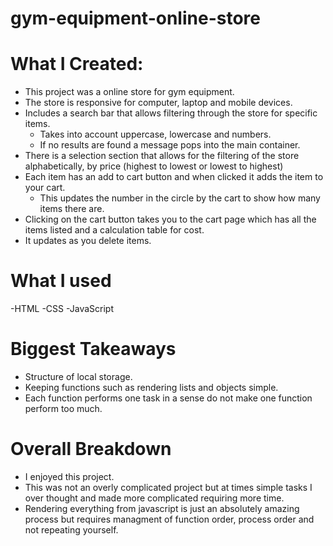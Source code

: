 # gym-equipment-online-store

# What I Created:

- This project was a online store for gym equipment.
- The store is responsive for computer, laptop and mobile devices.
- Includes a search bar that allows filtering through the store for specific items.
  - Takes into account uppercase, lowercase and numbers.
  - If no results are found a message pops into the main container.
- There is a selection section that allows for the filtering of the store alphabetically, by price (highest to lowest or lowest to highest)
- Each item has an add to cart button and when clicked it adds the item to your cart.
  - This updates the number in the circle by the cart to show how many items there are.
- Clicking on the cart button takes you to the cart page which has all the items listed and a calculation table for cost.
- It updates as you delete items.

# What I used

-HTML
-CSS
-JavaScript

# Biggest Takeaways

- Structure of local storage.
- Keeping functions such as rendering lists and objects simple.
- Each function performs one task in a sense do not make one function perform too much.

# Overall Breakdown

- I enjoyed this project.
- This was not an overly complicated project but at times simple tasks I over thought and made more complicated requiring more time.
- Rendering everything from javascript is just an absolutely amazing process but requires managment of function order, process order and not repeating yourself.
